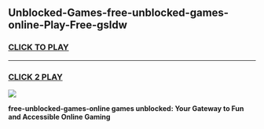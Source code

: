
## Unblocked-Games-free-unblocked-games-online-Play-Free-gsldw
<h3>
<a href="https://premium76.site?title=free-unblocked-games-online&ref=19M">CLICK TO PLAY</a></h3>
<hr>

<h3>
<a href="https://premium76.site?title=free-unblocked-games-online&ref=19M">CLICK 2 PLAY</a>
  
</h3>

<a href="https://premium76.site?title=free-unblocked-games-online&ref=19M"><img src="https://clearcache.store/games.png"></a>


**free-unblocked-games-online games unblocked: Your Gateway to Fun and Accessible Online Gaming**
